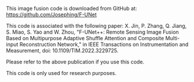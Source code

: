 This image fusion code is downloaded from GitHub at: https://github.com/Josephing/F-UNet

This code is associated with the following paper:
X. Jin, P. Zhang, Q. Jiang, S. Miao, S. Yao and W. Zhou, "F-UNet++: Remote Sensing Image Fusion Based on Multipurpose Adaptive Shuffle Attention and Composite Multi-input Reconstruction Network," in IEEE Transactions on Instrumentation and Measurement, doi: 10.1109/TIM.2022.3229725.

Please refer to the above publication if you use this code.

This code is only used for research purposes.
